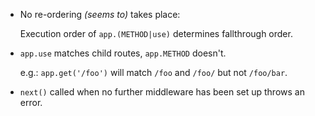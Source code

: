 * No re-ordering _(seems to)_ takes place:

    Execution order of `app.(METHOD|use)` determines fallthrough order.

* `app.use` matches child routes, `app.METHOD` doesn't.

    e.g.: `app.get('/foo')` will match `/foo` and `/foo/` but not `/foo/bar`.

* `next()` called when no further middleware has been set up throws an error.

